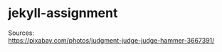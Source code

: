 # jekyll-assignment  
Sources:  
https://pixabay.com/photos/judgment-judge-judge-hammer-3667391/   

